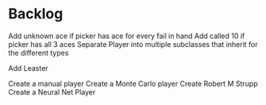 # Backlog

Add unknown ace if picker has ace for every fail in hand
Add called 10 if picker has all 3 aces
Separate Player into multiple subclasses that inherit for the different types

Add Leaster

Create a manual player
Create a Monte Carlo player
Create Robert M Strupp
Create a Neural Net Player